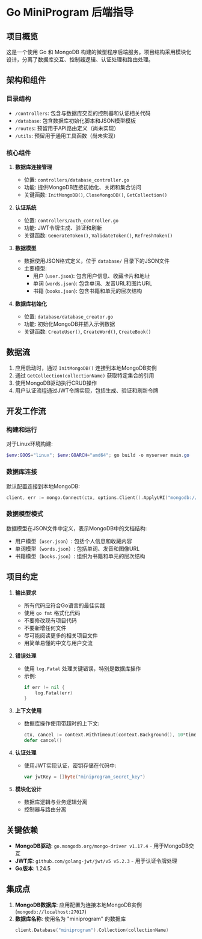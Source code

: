 # Go MiniProgram 后端指导

## 项目概览

这是一个使用 Go 和 MongoDB 构建的微型程序后端服务。项目结构采用模块化设计，分离了数据库交互、控制器逻辑、认证处理和路由处理。

## 架构和组件

### 目录结构
- `/controllers`: 包含与数据库交互的控制器和认证相关代码
- `/database`: 包含数据库初始化脚本和JSON模型模板
- `/routes`: 预留用于API路由定义（尚未实现）
- `/utils`: 预留用于通用工具函数（尚未实现）

### 核心组件

1. **数据库连接管理**
   - 位置: `controllers/database_controller.go`
   - 功能: 提供MongoDB连接初始化、关闭和集合访问
   - 关键函数: `InitMongoDB()`, `CloseMongoDB()`, `GetCollection()`

2. **认证系统**
   - 位置: `controllers/auth_controller.go`
   - 功能: JWT令牌生成、验证和刷新
   - 关键函数: `GenerateToken()`, `ValidateToken()`, `RefreshToken()`

3. **数据模型**
   - 数据使用JSON格式定义，位于 `database/` 目录下的JSON文件
   - 主要模型:
     - 用户 (`user.json`): 包含用户信息、收藏卡片和地址
     - 单词 (`words.json`): 包含单词、发音URL和图片URL
     - 书籍 (`books.json`): 包含书籍和单元的层次结构

4. **数据库初始化**
   - 位置: `database/database_creator.go`
   - 功能: 初始化MongoDB并插入示例数据
   - 关键函数: `CreateUser()`, `CreateWord()`, `CreateBook()`

## 数据流

1. 应用启动时，通过 `InitMongoDB()` 连接到本地MongoDB实例
2. 通过 `GetCollection(collectionName)` 获取特定集合的引用
3. 使用MongoDB驱动执行CRUD操作
4. 用户认证流程通过JWT令牌实现，包括生成、验证和刷新令牌

## 开发工作流

### 构建和运行

对于Linux环境构建:
```powershell
$env:GOOS="linux"; $env:GOARCH="amd64"; go build -o myserver main.go
```

### 数据库连接

默认配置连接到本地MongoDB:
```go
client, err := mongo.Connect(ctx, options.Client().ApplyURI("mongodb://localhost:27017"))
```

### 数据模型模式

数据模型在JSON文件中定义，表示MongoDB中的文档结构:
- 用户模型（`user.json`）: 包括个人信息和收藏内容
- 单词模型（`words.json`）: 包括单词、发音和图像URL
- 书籍模型（`books.json`）: 组织为书籍和单元的层次结构

## 项目约定

1. **输出要求**
   - 所有代码应符合Go语言的最佳实践
   - 使用 `go fmt` 格式化代码
   - 不要修改现有项目代码
   - 不要新增任何文件
   - 尽可能阅读更多的相关项目文件
   - 用简单易懂的中文与用户交流

2. **错误处理**
   - 使用 `log.Fatal` 处理关键错误，特别是数据库操作
   - 示例: 
     ```go
     if err != nil {
         log.Fatal(err)
     }
     ```

3. **上下文使用**
   - 数据库操作使用带超时的上下文:
     ```go
     ctx, cancel := context.WithTimeout(context.Background(), 10*time.Second)
     defer cancel()
     ```

4. **认证处理**
   - 使用JWT实现认证，密钥存储在代码中:
     ```go
     var jwtKey = []byte("miniprogram_secret_key")
     ```

5. **模块化设计**
   - 数据库逻辑与业务逻辑分离
   - 控制器与路由分离



## 关键依赖

- **MongoDB驱动**: `go.mongodb.org/mongo-driver v1.17.4` - 用于MongoDB交互
- **JWT库**: `github.com/golang-jwt/jwt/v5 v5.2.3` - 用于认证令牌处理
- **Go版本**: 1.24.5

## 集成点

1. **MongoDB数据库**: 应用配置为连接本地MongoDB实例 (`mongodb://localhost:27017`)
2. **数据库名称**: 使用名为 "miniprogram" 的数据库
   ```go
   client.Database("miniprogram").Collection(collectionName)
   ```
